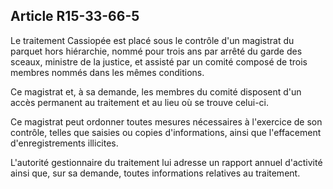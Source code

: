 Article R15-33-66-5
----
Le traitement Cassiopée est placé sous le contrôle d'un magistrat du parquet
hors hiérarchie, nommé pour trois ans par arrêté du garde des sceaux, ministre
de la justice, et assisté par un comité composé de trois membres nommés dans les
mêmes conditions.

Ce magistrat et, à sa demande, les membres du comité disposent d'un accès
permanent au traitement et au lieu où se trouve celui-ci.

Ce magistrat peut ordonner toutes mesures nécessaires à l'exercice de son
contrôle, telles que saisies ou copies d'informations, ainsi que l'effacement
d'enregistrements illicites.

L'autorité gestionnaire du traitement lui adresse un rapport annuel d'activité
ainsi que, sur sa demande, toutes informations relatives au traitement.
